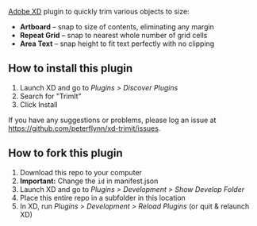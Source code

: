 [Adobe XD](https://www.adobe.com/products/xd.html) plugin to quickly trim various objects to size:

* **Artboard** &ndash; snap to size of contents, eliminating any margin
* **Repeat Grid** &ndash; snap to nearest whole number of grid cells
* **Area Text** &ndash; snap height to fit text perfectly with no clipping

## How to install this plugin

1. Launch XD and go to _Plugins > Discover Plugins_
2. Search for "TrimIt"
3. Click Install

If you have any suggestions or problems, please log an issue at https://github.com/peterflynn/xd-trimit/issues.

## How to fork this plugin

1. Download this repo to your computer
2. **Important:** Change the `id` in manifest.json
3. Launch XD and go to _Plugins > Development > Show Develop Folder_
4. Place this entire repo in a subfolder in this location
5. In XD, run _Plugins > Development > Reload Plugins_ (or quit & relaunch XD)
